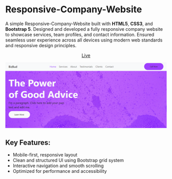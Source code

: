 # Responsive-Company-Website

A simple Responsive-Company-Website built with **HTML5**, **CSS3**, and **Bootstrap 5**. Designed and developed a fully responsive company website to showcase services, team profiles, and contact information. Ensured seamless user experience across all devices using modern web standards and responsive design principles.
<div align="center">

[Live](https://shoaib73510.github.io/Responsive-Company-Website-/)

![preview](https://github.com/shoaib73510/Responsive-Company-Website-/blob/main/resp.png?raw=true)
</div>

## Key Features:
- Mobile-first, responsive layout
- Clean and structured UI using Bootstrap grid system
- Interactive navigation and smooth scrolling
- Optimized for performance and accessibility
